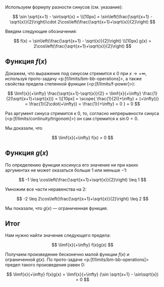 Используем формулу разности синусов (см. указание):

$$ \sin \sqrt{x+1} - \sin\sqrt{x} = \\[10px] = \sin\left(\frac{\sqrt{x+1} - \sqrt{x}}{2}\right)\cdot 2\cos\left(\frac{\sqrt{x+1}+\sqrt{x}}{2}\right) $$

Введем следующие обозначения:

$$ f(x) = \sin\left(\frac{\sqrt{x+1} - \sqrt{x}}{2}\right) \\[10px] g(x) = 2\cos\left(\frac{\sqrt{x+1}+\sqrt{x}}{2}\right) $$

## Функция $f(x)$

Докажем, что выражение под синусом стремится к $0$ при $x\to +\infty$, используя прото-задачу <p:[f/limits/bm-bb-operations]>, а также свойства предела степенной функции (<p:[f/limits/f-power]>):

$$ \limf{x}{+\infty} \frac{\sqrt{x+1}-\sqrt{x}}{2} = \limf{x}{+\infty} \frac{1}{2(\sqrt{x+1}+\sqrt{x})} = \\[10px] = \scope{ \frac{1}{2((+\infty) + (+\infty))} = \frac{1}{2\cdot(+\infty)} = \frac{1}{+\infty} = 0 } = 0 $$

Раз аргумент синуса стремится к $0$, то, согласно непрерывности синуса (<p:[f/limits/continuity/trigonom]>) он сам стремится к $\sin 0 = 0$.

Мы доказали, что

$$ \limf{x}{+\infty} f(x) = 0 $$

## Функция $g(x)$

По определению функции косинуса его значение ни при каких аргументах не может оказаться больше $1$ или меньше $-1$:

$$ -1 \leq \cos\left(\frac{\sqrt{x+1}+\sqrt{x}}{2}\right) \leq 1  $$

Умножим все части неравенства на $2$:

$$ -2 \leq 2\cos\left(\frac{\sqrt{x+1}+\sqrt{x}}{2}\right) \leq 2 $$

Мы показали, что $g(x)$ — ограниченная функция.

## Итог

Нам нужно найти значение следующего предела:

$$ \limf{x}{+\infty} f(x)g(x) $$

Получаем произведение бесконечно малой функции $f(x)$ и ограниченной $g(x)$. По прото-задаче <p:[f/limits/bm-bb-operations]> предел такого произведения равен $0$:

$$ \limf{x}{+\infty} f(x)g(x) = \limf{x}{+\infty} (\sin \sqrt{x+1} - \sin\sqrt{x}) = 0 $$